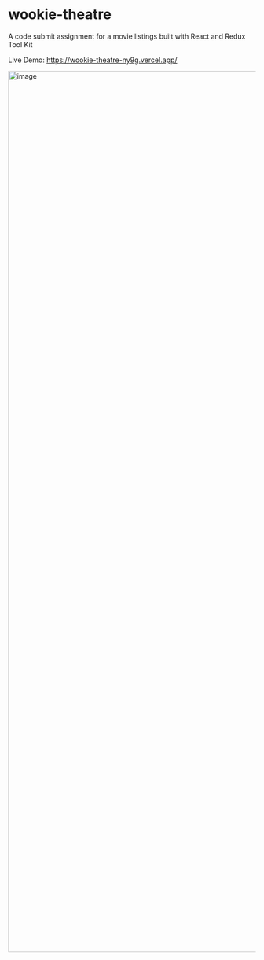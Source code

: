 # wookie-theatre


A code submit assignment for a movie listings built with React and Redux Tool Kit
 
Live Demo: https://wookie-theatre-ny9g.vercel.app/

<img width="1792" alt="image" src="https://user-images.githubusercontent.com/29511241/199958619-f415ddfa-3adb-4e17-9949-0908bca70f41.png">
